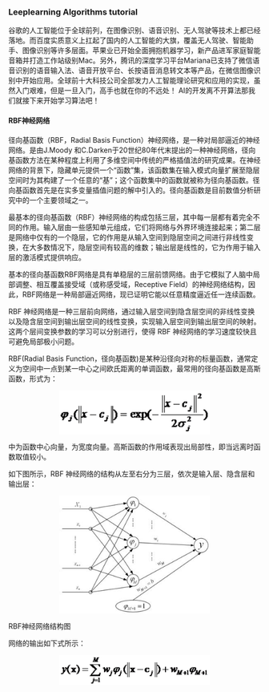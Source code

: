 ### Leeplearning Algorithms tutorial
谷歌的人工智能位于全球前列，在图像识别、语音识别、无人驾驶等技术上都已经落地。而百度实质意义上扛起了国内的人工智能的大旗，覆盖无人驾驶、智能助手、图像识别等许多层面。苹果业已开始全面拥抱机器学习，新产品进军家庭智能音箱并打造工作站级别Mac。另外，腾讯的深度学习平台Mariana已支持了微信语音识别的语音输入法、语音开放平台、长按语音消息转文本等产品，在微信图像识别中开始应用。全球前十大科技公司全部发力人工智能理论研究和应用的实现，虽然入门艰难，但是一旦入门，高手也就在你的不远处！
AI的开发离不开算法那我们就接下来开始学习算法吧！

#### RBF神经网络

径向基函数（RBF，Radial Basis Function）神经网络，是一种对局部逼近的神经网络。是由J.Moody 和C.Darken于20世纪80年代末提出的一种神经网络，径向基函数方法在某种程度上利用了多维空间中传统的严格插值法的研究成果。在神经网络的背景下，隐藏单元提供一个“函数”集，该函数集在输入模式向量扩展至隐层空间时为其构建了一个任意的“基”；这个函数集中的函数就被称为径向基函数。径向基函数首先是在实多变量插值问题的解中引入的。径向基函数是目前数值分析研究中的一个主要领域之一。

最基本的径向基函数（RBF）神经网络的构成包括三层，其中每一层都有着完全不同的作用。输入层由一些感知单元组成，它们将网络与外界环境连接起来；第二层是网络中仅有的一个隐层，它的作用是从输入空间到隐层空间之间进行非线性变换，在大多数情况下，隐层空间有较高的维数；输出层是线性的，它为作用于输入层的激活模式提供响应。

基本的径向基函数RBF网络是具有单稳层的三层前馈网络。由于它模拟了人脑中局部调整、相互覆盖接受域（或称感受域，Receptive Field）的神经网络结构，因此，RBF网络是一种局部逼近网络，现已证明它能以任意精度逼近任一连续函数。

RBF 神经网络是一种三层前向网络，通过输入层空间到隐含层空间的非线性变换以及隐含层空间到输出层空间的线性变换，实现输入层空间到输出层空间的映射。这两个层间变换参数的学习可以分别进行，使得 RBF 神经网络的学习速度较快且可避免局部极小问题。


RBF(Radial Basis Function，径向基函数)是某种沿径向对称的标量函数，通常定义为空间中一点到某一中心之间欧氏距离的单调函数，最常用的径向基函数是高斯函数，形式为：

<p align="center">
<img width="300" align="center" src="../../images/7.jpg" />
</p>

中为函数中心向量，为宽度向量。高斯函数的作用域表现出局部性，即当远离时函数取值较小。

如下图所示，RBF 神经网络的结构从左至右分为三层，依次是输入层、隐含层和输出层：

<p align="center">
<img width="300" align="center" src="../../images/8.jpg" />
</p>

RBF神经网络结构图

网络的输出如下式所示：

<p align="center">
<img width="300" align="center" src="../../images/9.jpg" />
</p>



